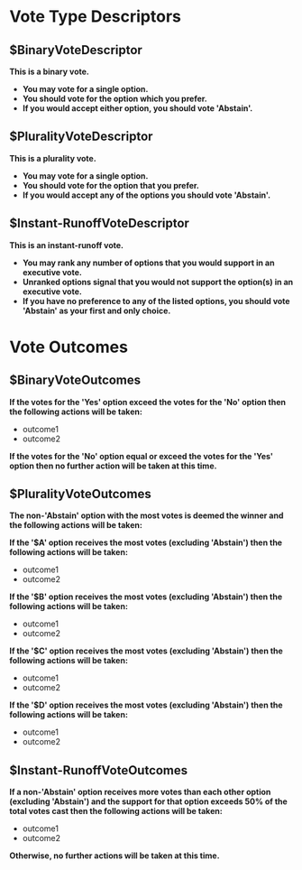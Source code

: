 # Vote Type Descriptors

## $BinaryVoteDescriptor

**This is a binary vote.**
- **You may vote for a single option.**
- **You should vote for the option which you prefer.**
- **If you would accept either option, you should vote 'Abstain'.**

## $PluralityVoteDescriptor

**This is a plurality vote.**
- **You may vote for a single option.**
- **You should vote for the option that you prefer.**
- **If you would accept any of the options you should vote 'Abstain'.**

## $Instant-RunoffVoteDescriptor

**This is an instant-runoff vote.**
- **You may rank any number of options that you would support in an executive vote.**
- **Unranked options signal that you would not support the option(s) in an executive vote.**
- **If you have no preference to any of the listed options, you should vote 'Abstain' as your first and only choice.**

# Vote Outcomes

## $BinaryVoteOutcomes

**If the votes for the 'Yes' option exceed the votes for the 'No' option then the following actions will be taken:**
* outcome1
* outcome2

**If the votes for the 'No' option equal or exceed the votes for the 'Yes' option then no further action will be taken at this time.**

## $PluralityVoteOutcomes

**The non-'Abstain' option with the most votes is deemed the winner and the following actions will be taken:**

**If the '$A' option receives the most votes (excluding 'Abstain') then the following actions will be taken:**
* outcome1
* outcome2

**If the '$B' option receives the most votes (excluding 'Abstain') then the following actions will be taken:**
* outcome1
* outcome2

**If the '$C' option receives the most votes (excluding 'Abstain') then the following actions will be taken:**
* outcome1
* outcome2

**If the '$D' option receives the most votes (excluding 'Abstain') then the following actions will be taken:**
* outcome1
* outcome2

## $Instant-RunoffVoteOutcomes

**If a non-'Abstain' option receives more votes than each other option (excluding 'Abstain') and the support for that option exceeds 50% of the total votes cast then the following actions will be taken:**
* outcome1
* outcome2

**Otherwise, no further actions will be taken at this time.**
